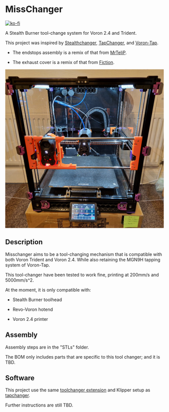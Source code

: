 # MissChanger

[![ko-fi](https://ko-fi.com/img/githubbutton_sm.svg)](https://ko-fi.com/a_vinny)

A Stealth Burner tool-change system for Voron 2.4 and Trident.

This project was inspired by [Stealthchanger](https://github.com/Stealthchanger/Toolchanger), [TapChanger](https://github.com/viesturz/tapchanger/), and [Voron-Tap](https://github.com/VoronDesign/Voron-Tap/).

- The endstops assembly is a remix of that from [MrTeliP](https://www.printables.com/model/325765-voron-24r2-pg7-cable-gland-and-endstop).

- The exhaust cover is a remix of that from [Fiction](https://github.com/VoronDesign/VoronUsers/tree/main/printer_mods/Fiction/Exhaust_cover).

![20240223_185152.jpg](./images/20240223_185152.jpg)

## Description

Misschanger aims to be a tool-changing mechanism that is compatible with both Voron Trident and Voron 2.4. While also retaining the MGN9H tapping system of Voron-Tap.

This tool-changer have been tested to work fine, printing at 200mm/s and 5000mm/s^2.

At the moment, it is only compatible with: 

* Stealth Burner toolhead

* Revo-Voron hotend

* Voron 2.4 printer

## Assembly

Assembly steps are in the "STLs" folder.

The BOM only includes parts that are specific to this tool changer; and it is TBD.

## Software

This project use the same [toolchanger extension](https://github.com/viesturz/klipper-toolchanger/) and Klipper setup as [tapchanger](https://github.com/viesturz/tapchanger/).

Further instructions are still TBD.
